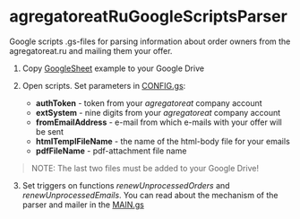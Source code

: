 # agregatoreatRuGoogleScriptsParser
Google scripts .gs-files for parsing information about order owners from the agregatoreat.ru and mailing them your offer.

1. Copy [GoogleSheet](https://docs.google.com/spreadsheets/d/14uAUNbD9NJSS1S-GHGMkDeqsznfqYeWE6ieeG3g8iaw/edit?usp=sharing "Sheet example") example to your Google Drive

2. Open scripts. Set parameters in [CONFIG.gs](https://github.com/galavasteg/agregatoreatGoogleScriptsParser/blob/master/GScripts/CONFIG.gs "Script configuration"):
    * __authToken__ - token from your *agregatoreat* company account
    * __extSystem__ - nine digits from your *agregatoreat* company account
    * __fromEmailAddress__ - e-mail from which e-mails with your offer will be sent
    * __htmlTemplFileName__ - the name of the html-body file for your emails
    * __pdfFileName__ - pdf-attachment file name
>NOTE: The last two files must be added to your Google Drive!

3. Set triggers on functions *renewUnprocessedOrders* and *renewUnprocessedEmails*. You can read about the mechanism of the parser and mailer in the [MAIN.gs](https://github.com/galavasteg/agregatoreatGoogleScriptsParser/blob/master/GScripts/MAIN.gs "Main script")